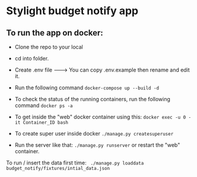 # Stylight budget notify app

## To run the app on docker:
- Clone the repo to your local
- cd into folder.
- Create .env file ---> You can copy .env.example then rename and edit it.
- Run the following command `docker-compose up --build -d`
- To check the status of the running containers, run the following command `docker ps -a`
- To get inside the "web" docker container using this: `docker exec -u 0 -it Container_ID bash`

- To create super user inside docker `./manage.py createsuperuser`

- Run the server like that: `./manage.py runserver` or restart the "web" container.

To run / insert the data first time:
` ./manage.py loaddata budget_notify/fixtures/intial_data.json`

